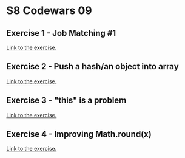# S8 Codewars 09

## Exercise 1 - Job Matching #1
[Link to the exercise.](https://www.codewars.com/kata/56c22c5ae8b139416c00175d)

## Exercise 2 - Push a hash/an object into array
[Link to the exercise.](https://www.codewars.com/kata/527b3cd0492b6b15250060af)

## Exercise 3 - "this" is a problem
[Link to the exercise.](https://www.codewars.com/kata/547c71fdc5b2b38db1000098)

## Exercise 4 - Improving Math.round(x)
[Link to the exercise.](https://www.codewars.com/kata/56be025f9347a066c7000e4f)